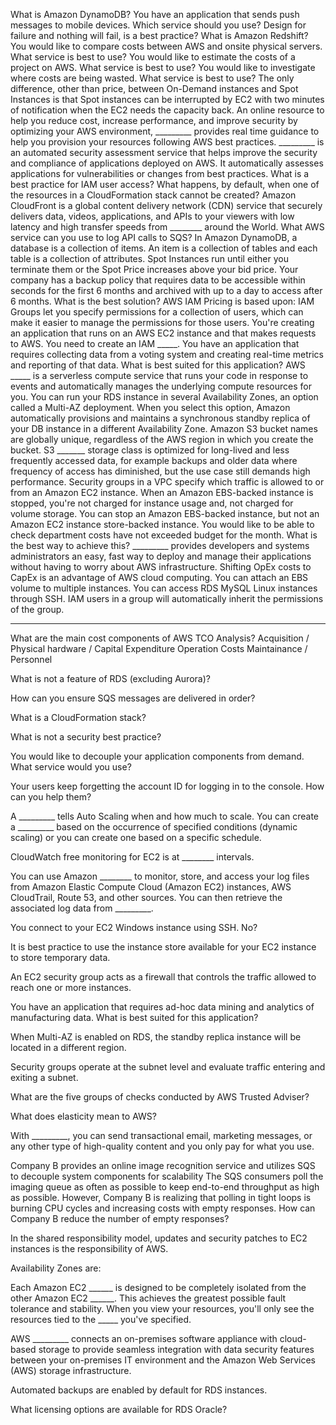 What is Amazon DynamoDB?
You have an application that sends push messages to mobile devices. Which service should you use?
Design for failure and nothing will fail, is a best practice?
What is Amazon Redshift?
You would like to compare costs between AWS and onsite physical servers. What service is best to use?
You would like to estimate the costs of a project on AWS. What service is best to use?
You would like to investigate where costs are being wasted. What service is best to use?
The only difference, other than price, between On-Demand instances and Spot Instances is that Spot instances can be interrupted by EC2 with two minutes of notification when the EC2 needs the capacity back.
An online resource to help you reduce cost, increase performance, and improve security by optimizing your AWS environment, _________ provides real time guidance to help you provision your resources following AWS best practices.
_________ is an automated security assessment service that helps improve the security and compliance of applications deployed on AWS. It automatically assesses applications for vulnerabilities or changes from best practices.
What is a best practice for IAM user access?
What happens, by default, when one of the resources in a CloudFormation stack cannot be created?
Amazon CloudFront is a global content delivery network (CDN) service that securely delivers data, videos, applications, and APIs to your viewers with low latency and high transfer speeds from ________ around the World.
What AWS service can you use to log API calls to SQS?
In Amazon DynamoDB, a database is a collection of items. An item is a collection of tables and each table is a collection of attributes.
Spot Instances run until either you terminate them or the Spot Price increases above your bid price.
Your company has a backup policy that requires data to be accessible within seconds for the first 6 months and archived with up to a day to access after 6 months. What is the best solution?
AWS IAM Pricing is based upon:
IAM Groups let you specify permissions for a collection of users, which can make it easier to manage the permissions for those users.
You're creating an application that runs on an AWS EC2 instance and that makes requests to AWS. You need to create an IAM _____.
You have an application that requires collecting data from a voting system and creating real-time metrics and reporting of that data. What is best suited for this application?
AWS _____ is a serverless compute service that runs your code in response to events and automatically manages the underlying compute resources for you.
You can run your RDS instance in several Availability Zones, an option called a Multi-AZ deployment. When you select this option, Amazon automatically provisions and maintains a synchronous standby replica of your DB instance in a different Availability Zone.
Amazon S3 bucket names are globally unique, regardless of the AWS region in which you create the bucket.
S3 _______ storage class is optimized for long-lived and less frequently accessed data, for example backups and older data where frequency of access has diminished, but the use case still demands high performance.
Security groups in a VPC specify which traffic is allowed to or from an Amazon EC2 instance.
When an Amazon EBS-backed instance is stopped, you're not charged for instance usage and, not charged for volume storage.
You can stop an Amazon EBS-backed instance, but not an Amazon EC2 instance store-backed instance.
You would like to be able to check department costs have not exceeded budget for the month. What is the best way to achieve this?
_________ provides developers and systems administrators an easy, fast way to deploy and manage their applications without having to worry about AWS infrastructure.
Shifting OpEx costs to CapEx is an advantage of AWS cloud computing.
You can attach an EBS volume to multiple instances.
You can access RDS MySQL Linux instances through SSH.
IAM users in a group will automatically inherit the permissions of the group.

____________________________________________________________________________


What are the main cost components of AWS TCO Analysis?
    Acquisition / Physical hardware / Capital Expenditure
    Operation Costs
    Maintainance / Personnel


What is not a feature of RDS (excluding Aurora)?


How can you ensure SQS messages are delivered in order?


What is a CloudFormation stack?


What is not a security best practice?


You would like to decouple your application components from demand. What service would you use?


Your users keep forgetting the account ID for logging in to the console. How can you help them?


A _________ tells Auto Scaling when and how much to scale. You can create a _________  based on the occurrence of specified conditions (dynamic scaling) or you can create one based on a specific schedule.


CloudWatch free monitoring for EC2 is at ________ intervals.


You can use Amazon ________ to monitor, store, and access your log files from Amazon Elastic Compute Cloud (Amazon EC2) instances, AWS CloudTrail, Route 53, and other sources. You can then retrieve the associated log data from _________.


You connect to your EC2 Windows instance using SSH.
    No?


It is best practice to use the instance store available for your EC2 instance to store temporary data.


An EC2 security group acts as a firewall that controls the traffic allowed to reach one or more instances.


You have an application that requires ad-hoc data mining and analytics of manufacturing data. What is best suited for this application?


When Multi-AZ is enabled on RDS, the standby replica instance will be located in a different region.


Security groups operate at the subnet level and evaluate traffic entering and exiting a subnet.


What are the five groups of checks conducted by AWS Trusted Adviser?


What does elasticity mean to AWS?


With _________, you can send transactional email, marketing messages, or any other type of high-quality content and you only pay for what you use.

Company B provides an online image recognition service and utilizes SQS to decouple system components for scalability The SQS consumers poll the imaging queue as often as possible to keep end-to-end throughput as high as possible. However, Company B is realizing that polling in tight loops is burning CPU cycles and increasing costs with empty responses. How can Company B reduce the number of empty responses?

In the shared responsibility model, updates and security patches to EC2 instances is the responsibility of AWS.

Availability Zones are:


Each Amazon EC2 ______ is designed to be completely isolated from the other Amazon EC2 ______. This achieves the greatest possible fault tolerance and stability. When you view your resources, you'll only see the resources tied to the _____ you've specified.


AWS _________ connects an on-premises software appliance with cloud-based storage to provide seamless integration with data security features between your on-premises IT environment and the Amazon Web Services (AWS) storage infrastructure.


Automated backups are enabled by default for RDS instances.


What licensing options are available for RDS Oracle?